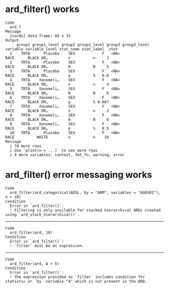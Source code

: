 # ard_filter() works

    Code
      ard_f
    Message
      {cards} data frame: 84 x 15
    Output
         group1 group1_level group2 group2_level group3 group3_level variable variable_level stat_name stat_label  stat
      1    TRTA      Placebo    SEX            F   <NA>                  RACE      BLACK OR…         n          n     3
      2    TRTA      Placebo    SEX            F   <NA>                  RACE      BLACK OR…         N          N     5
      3    TRTA      Placebo    SEX            F   <NA>                  RACE      BLACK OR…         p          %   0.6
      4    TRTA    Xanomeli…    SEX            F   <NA>                  RACE      BLACK OR…         n          n     4
      5    TRTA    Xanomeli…    SEX            F   <NA>                  RACE      BLACK OR…         N          N     6
      6    TRTA    Xanomeli…    SEX            F   <NA>                  RACE      BLACK OR…         p          % 0.667
      7    TRTA    Xanomeli…    SEX            F   <NA>                  RACE      BLACK OR…         n          n     3
      8    TRTA    Xanomeli…    SEX            F   <NA>                  RACE      BLACK OR…         N          N     6
      9    TRTA    Xanomeli…    SEX            F   <NA>                  RACE      BLACK OR…         p          %   0.5
      10   TRTA      Placebo    SEX            F   <NA>                  RACE          WHITE         n          n    10
    Message
      i 74 more rows
      i Use `print(n = ...)` to see more rows
      i 4 more variables: context, fmt_fn, warning, error

# ard_filter() error messaging works

    Code
      ard_filter(ard_categorical(ADSL, by = "ARM", variables = "AGEGR1"), n > 10)
    Condition
      Error in `ard_filter()`:
      ! Filtering is only available for stacked hierarchical ARDs created using `ard_stack_hierarchical()`.

---

    Code
      ard_filter(ard, 10)
    Condition
      Error in `ard_filter()`:
      ! `filter` must be an expression.

---

    Code
      ard_filter(ard, A > 5)
    Condition
      Error in `ard_filter()`:
      ! The expression provided as `filter` includes condition for statistic or `by` variable "A" which is not present in the ARD.

